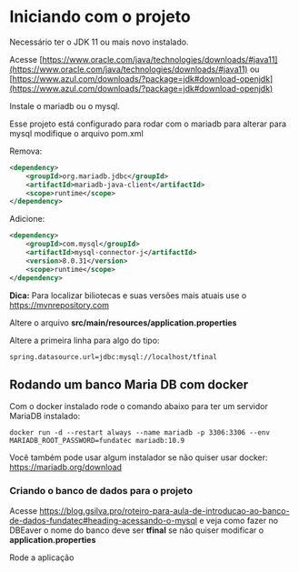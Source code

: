 # Iniciando com o projeto

Necessário ter o JDK 11 ou mais novo instalado. 

Acesse [https://www.oracle.com/java/technologies/downloads/#java11](https://www.oracle.com/java/technologies/downloads/#java11) ou 
 [https://www.azul.com/downloads/?package=jdk#download-openjdk](https://www.azul.com/downloads/?package=jdk#download-openjdk)

Instale o mariadb ou o mysql.

Esse projeto está configurado para rodar com o mariadb para alterar para mysql modifique o arquivo pom.xml

Remova:

```xml
<dependency>
    <groupId>org.mariadb.jdbc</groupId>
    <artifactId>mariadb-java-client</artifactId>
    <scope>runtime</scope>
</dependency>
```

Adicione:

```xml
<dependency>
    <groupId>com.mysql</groupId>
    <artifactId>mysql-connector-j</artifactId>
    <version>8.0.31</version>
    <scope>runtime</scope>
</dependency>

```

**Dica:** Para localizar biliotecas e suas versões mais atuais use o https://mvnrepository.com

Altere o arquivo **src/main/resources/application.properties**

Altere a primeira linha para algo do tipo:

```properties
spring.datasource.url=jdbc:mysql://localhost/tfinal
```

## Rodando um banco Maria DB com docker

Com o docker instalado rode o comando abaixo para ter um servidor MariaDB instalado:

```
docker run -d --restart always --name mariadb -p 3306:3306 --env MARIADB_ROOT_PASSWORD=fundatec mariadb:10.9
```

Você também pode usar algum instalador se não quiser usar docker: https://mariadb.org/download

### Criando o banco de dados para o projeto

Acesse https://blog.gsilva.pro/roteiro-para-aula-de-introducao-ao-banco-de-dados-fundatec#heading-acessando-o-mysql e 
veja como fazer no DBEaver o nome do banco deve ser **tfinal** se não quiser modificar o **application.properties**

Rode a aplicação

